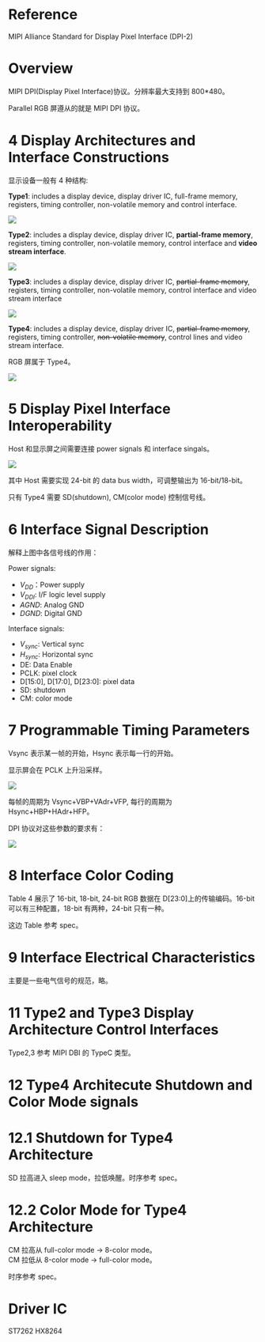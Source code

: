 # Reference

MIPI Alliance Standard for Display Pixel Interface
(DPI-2)

# Overview

MIPI DPI(Display Pixel Interface)协议。分辨率最大支持到 800\*480。

Parallel RGB 屏遵从的就是 MIPI DPI 协议。

# 4 Display Architectures and Interface Constructions

显示设备一般有 4 种结构:

**Type1**: includes a display device, display driver IC, full-frame memory, registers, timing controller, non-volatile memory and control interface.

![](https://xyc-1316422823.cos.ap-shanghai.myqcloud.com/20240814153605.png)

**Type2**: includes a display device, display driver IC, **partial-frame memory**, registers, timing controller, non-volatile memory, control interface and **video stream interface**.

![](https://xyc-1316422823.cos.ap-shanghai.myqcloud.com/20240814153619.png)

**Type3**: includes a display device, display driver IC, ~~partial-frame memory~~, registers, timing controller, non-volatile memory, control interface and video stream interface

![](https://xyc-1316422823.cos.ap-shanghai.myqcloud.com/20240814153645.png)

**Type4**: includes a display device, display driver IC, ~~partial-frame memory~~, registers, timing controller, ~~non-volatile memory~~, control lines and video stream interface.

RGB 屏属于 Type4。

![](https://xyc-1316422823.cos.ap-shanghai.myqcloud.com/20240814153657.png)

# 5 Display Pixel Interface Interoperability

Host 和显示屏之间需要连接 power signals 和 interface singals。

![](https://xyc-1316422823.cos.ap-shanghai.myqcloud.com/20240814152622.png)

其中 Host 需要实现 24-bit 的 data bus width，可调整输出为 16-bit/18-bit。

只有 Type4 需要 SD(shutdown), CM(color mode) 控制信号线。

# 6 Interface Signal Description

解释上图中各信号线的作用：

Power signals:

- $V_{DD}$：Power supply
- $V_{DDI}$: I/F logic level supply
- $AGND$: Analog GND
- $DGND$: Digital GND

Interface signals:

- $V_{sync}$: Vertical sync
- $H_{sync}$: Horizontal sync
- DE: Data Enable
- PCLK: pixel clock
- D[15:0], D[17:0], D[23:0]: pixel data
- SD: shutdown
- CM: color mode

# 7 Programmable Timing Parameters

Vsync 表示某一帧的开始，Hsync 表示每一行的开始。

显示屏会在 PCLK 上升沿采样。

![](https://xyc-1316422823.cos.ap-shanghai.myqcloud.com/20240814160720.png)

每帧的周期为 Vsync+VBP+VAdr+VFP, 每行的周期为 Hsync+HBP+HAdr+HFP。

DPI 协议对这些参数的要求有：

![](https://xyc-1316422823.cos.ap-shanghai.myqcloud.com/20240814161328.png)

# 8 Interface Color Coding

Table 4 展示了 16-bit, 18-bit, 24-bit RGB 数据在 D[23:0]上的传输编码。16-bit 可以有三种配置，18-bit 有两种，24-bit 只有一种。

这边 Table 参考 spec。

# 9 Interface Electrical Characteristics

主要是一些电气信号的规范，略。

# 11 Type2 and Type3 Display Architecture Control Interfaces

Type2,3 参考 MIPI DBI 的 TypeC 类型。

# 12 Type4 Architecute Shutdown and Color Mode signals

# 12.1 Shutdown for Type4 Architecture

SD 拉高进入 sleep mode，拉低唤醒。时序参考 spec。

# 12.2 Color Mode for Type4 Architecture

CM 拉高从 full-color mode -> 8-color mode。  
CM 拉低从 8-color mode -> full-color mode。

时序参考 spec。

# Driver IC

ST7262
HX8264
